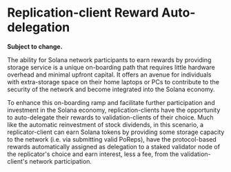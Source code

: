 # Replication-client Reward Auto-delegation

**Subject to change.**

The ability for Solana network participants to earn rewards by providing storage service is a unique on-boarding path that requires little hardware overhead and minimal upfront capital. It offers an avenue for individuals with extra-storage space on their home laptops or PCs to contribute to the security of the network and become integrated into the Solana economy.

To enhance this on-boarding ramp and facilitate further participation and investment in the Solana economy, replication-clients have the opportunity to auto-delegate their rewards to validation-clients of their choice. Much like the automatic reinvestment of stock dividends, in this scenario, a replicator-client can earn Solana tokens by providing some storage capacity to the network \(i.e. via submitting valid PoReps\), have the protocol-based rewards automatically assigned as delegation to a staked validator node of the replicator's choice and earn interest, less a fee, from the validation-client's network participation.

